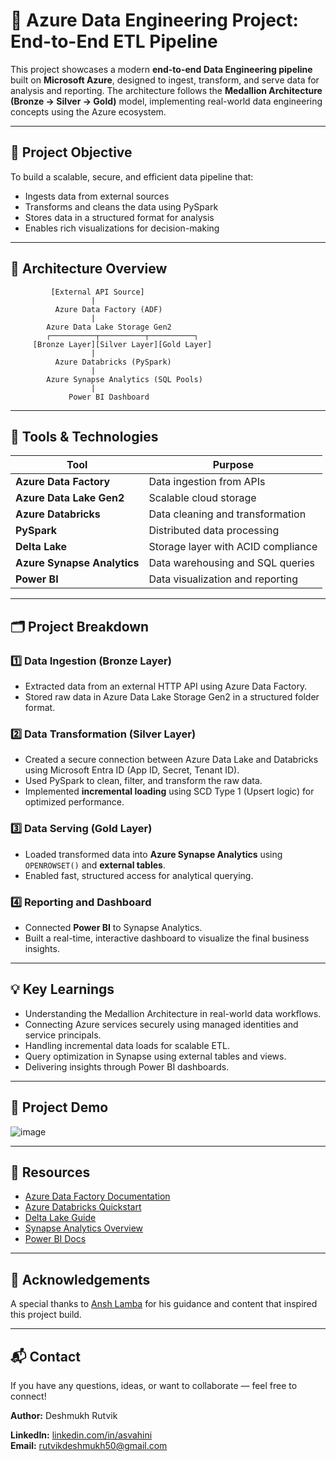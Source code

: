 # 🚀 Azure Data Engineering Project: End-to-End ETL Pipeline
 
 This project showcases a modern **end-to-end Data Engineering pipeline** built on **Microsoft Azure**, designed to ingest, transform, and serve data for analysis and reporting. The architecture follows the **Medallion Architecture (Bronze → Silver → Gold)** model, implementing real-world data engineering concepts using the Azure ecosystem.
 
 ---
 
 ## 📌 Project Objective
 
 To build a scalable, secure, and efficient data pipeline that:
 - Ingests data from external sources
 - Transforms and cleans the data using PySpark
 - Stores data in a structured format for analysis
 - Enables rich visualizations for decision-making
 
 ---
 
 ## 🧱 Architecture Overview
 
 ```plaintext
          [External API Source]
                   |
           Azure Data Factory (ADF)
                   |
         Azure Data Lake Storage Gen2
         ┌──────────┬──────────┬──────────┐
      [Bronze Layer][Silver Layer][Gold Layer]
                   |
           Azure Databricks (PySpark)
                   |
         Azure Synapse Analytics (SQL Pools)
                   |
              Power BI Dashboard
 ```
 
 ---
 
 ## 🔧 Tools & Technologies
 
 | Tool                  | Purpose                              |
 |-----------------------|--------------------------------------|
 | **Azure Data Factory** | Data ingestion from APIs             |
 | **Azure Data Lake Gen2** | Scalable cloud storage              |
 | **Azure Databricks**   | Data cleaning and transformation     |
 | **PySpark**            | Distributed data processing          |
 | **Delta Lake**         | Storage layer with ACID compliance   |
 | **Azure Synapse Analytics** | Data warehousing and SQL queries  |
 | **Power BI**           | Data visualization and reporting     |
 
 ---
 
 ## 🗂️ Project Breakdown
 
 ### 1️⃣ Data Ingestion (Bronze Layer)
 - Extracted data from an external HTTP API using Azure Data Factory.
 - Stored raw data in Azure Data Lake Storage Gen2 in a structured folder format.
 
 ### 2️⃣ Data Transformation (Silver Layer)
 - Created a secure connection between Azure Data Lake and Databricks using Microsoft Entra ID (App ID, Secret, Tenant ID).
 - Used PySpark to clean, filter, and transform the raw data.
 - Implemented **incremental loading** using SCD Type 1 (Upsert logic) for optimized performance.
 
 ### 3️⃣ Data Serving (Gold Layer)
 - Loaded transformed data into **Azure Synapse Analytics** using `OPENROWSET()` and **external tables**.
 - Enabled fast, structured access for analytical querying.
 
 ### 4️⃣ Reporting and Dashboard
 - Connected **Power BI** to Synapse Analytics.
 - Built a real-time, interactive dashboard to visualize the final business insights.
 
 ---
 
 ## 💡 Key Learnings
 
 - Understanding the Medallion Architecture in real-world data workflows.
 - Connecting Azure services securely using managed identities and service principals.
 - Handling incremental data loads for scalable ETL.
 - Query optimization in Synapse using external tables and views.
 - Delivering insights through Power BI dashboards.
 
 ---
 
 ## 📸 Project Demo
 
 ![image](https://github.com/user-attachments/assets/05458487-923d-4313-8411-b36507817ba8)
 
 
 ---
 
 ## 🔗 Resources
 
 - [Azure Data Factory Documentation](https://learn.microsoft.com/en-us/azure/data-factory/)
 - [Azure Databricks Quickstart](https://learn.microsoft.com/en-us/azure/databricks/)
 - [Delta Lake Guide](https://delta.io/)
 - [Synapse Analytics Overview](https://learn.microsoft.com/en-us/azure/synapse-analytics/)
 - [Power BI Docs](https://learn.microsoft.com/en-us/power-bi/)
 
 ---
 
 ## 🤝 Acknowledgements
 
 A special thanks to [Ansh Lamba](https://www.linkedin.com/in/anshlamba/) for his guidance and content that inspired this project build.
 
 ---
 
 ## 📬 Contact
 
 If you have any questions, ideas, or want to collaborate — feel free to connect!
 
 **Author:** Deshmukh Rutvik 

 **LinkedIn:** [linkedin.com/in/asvahini](https://www.linkedin.com/in/rutvik09)  
 **Email:** rutvikdeshmukh50@gmail.com
